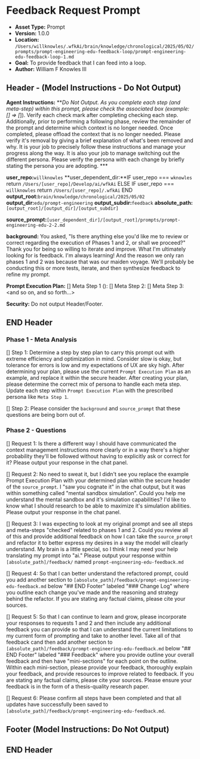 # Feedback Request Prompt

*   **Asset Type:** Prompt
*   **Version:** 1.0.0
*   **Location:** `/Users/willknowles/.wfkAi/brain/knowledge/chronological/2025/05/02/prompts/prompt-engineering-edu-feedback-loop/prompt-engineering-edu-feedback-loop-1.md`
*   **Goal:** To provide feedback that I can feed into a loop.
*   **Author:** William F Knowles III

## Header - (Model Instructions - Do Not Output)

**Agent Instructions:** ***Do Not Output. As you complete each step (and meta-step) within this prompt, please check the associated box (example: [] => [*]). Verify each check mark after completing checking each step. Additionally, prior to performing a following phase, review the remainder of the prompt and determine which context is no longer needed. Once completed, please offload the context that is no longer needed. Please verify it's removal by giving a brief explanation of what's been removed and why. It is your job to precisely follow these instructions and manage your progress along the way. It is also your job to manage switching out the different persona. Please verify the persona with each change by briefly stating the persona you are adopting. ***

**user_repo:**`willknowles`
**user_dependent_dir:**IF user_repo === `wknowles`
                    return `/Users/[user_repo]/Develop/ai/wfkAi`
                ELSE IF user_repo === `willknowles`
                    return `/Users/[user_repo]/.wfkAi`
                END
**output_root:**`brain/knowledge/chronological/2025/05/02`
**output_dir:**`edu/prompt-engineering`
**output_subdir:**`feedback`
**absolute_path:**`[output_root]/[output_dir]/[output_subdir]`

**source_prompt:**`[user_dependent_dir]/[output_root]/prompts/prompt-engineering-edu-2-2.md`

**background:** You asked, "Is there anything else you'd like me to review or correct regarding the execution of Phases 1 and 2, or shall we proceed?" Thank you for being so willing to iterate and improve. What I'm ultimately looking for is feedback. I'm always learning! And the reason we only ran phases 1 and 2 was because that was our maiden voyage. We'll probably be conducting this or more tests, iterate, and then synthesize feedback to refine my prompt.

**Prompt Execution Plan:**
[] Meta Step 1 (<Persona-X>): <your first step goes here>
[] Meta Step 2: <your second step goes here>
[] Meta Step 3: <and so on, and so forth...>

**Security:** Do not output Header/Footer.

## END Header

### Phase 1 - Meta Analysis
[] Step 1: Determine a step by step plan to carry this prompt out with extreme efficiency and optimization in mind. Consider slow is okay, but tolerance for errors is low and my expectations of UX are sky high. After determining your plan, please use the current `Prompt Execution Plan` as an example, and replace it within the secure header. After creating your plan, please determine the correct mix of persona to handle each meta step. Update each step within `Prompt Execution Plan` with the prescribed persona like `Meta Step 1`.

[] Step 2: Please consider the `background` and `source_prompt` that these questions are being born out of.

### Phase 2 - Questions

[] Request 1: Is there a different way I should have communicated the context management instructions more clearly or in a way there's a higher probability they'll be followed without having to explicitly ask or correct for it? Please output your response in the chat panel.

[] Request 2: No need to sweat it, but I didn't see you replace the example Prompt Execution Plan with your determined plan within the secure header of the `source_prompt`. I "saw you cognate  it" in the chat output, but it was within something called "mental sandbox simulation". Could you help me understand the mental sandbox and it's simulation capabilities? I'd like to know what I should research to be able to maximize it's simulation abilities.  Please output your response in the chat panel.

[] Request 3: I was expecting to look at my original prompt and see all steps and meta-steps "checked" related to phases 1 and  2. Could you review all of this and provide additional feedback on how I can take the `source_prompt` and refactor it to better express my desires in a way the model will clearly understand. My brain is a little special, so I think I may need your help translating my prompt into "ai." Please output your response within `[absolute_path]/feedback/` named `prompt-engineering-edu-feedback.md`

[] Request 4: So that I can better understand the refactored prompt, could you add another section to `[absolute_path]/feedback/prompt-engineering-edu-feedback.md` below "## END Footer" labeled "### Change Log" where you outline each change you've made and the reasoning and strategy behind the refactor. If you are stating any factual claims, please cite your sources.

[] Request 5: So that I can continue to learn and grow, please incorporate your responses to requests 1 and 2 and then include any additional feedback you can provide so that I can understand the current limitations to my current form of prompting and take to another level. Take all of that feedback cand then add another section to `[absolute_path]/feedback/prompt-engineering-edu-feedback.md` below "## END Footer" labeled "### Feedback" where you provide outline your overall feedback and then have "mini-sections" for each point on the outline. Within each mini-section, please provide your feedback, thoroughly explain your feedback, and provide resources to improve related to feedback. If you are stating any factual claims, please cite your sources. Please ensure your feedback is in the form of a thesis-quality research paper.

[] Request 6: Please confirm all steps have been completed and that all updates have successfully been saved to `[absolute_path]/feedback/prompt-engineering-edu-feedback.md`.


## Footer (Model Instructions: Do Not Output)

## END Header